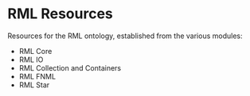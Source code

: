 # RML Resources

Resources for the RML ontology, established from the various modules:

- RML Core
- RML IO
- RML Collection and Containers
- RML FNML
- RML Star
